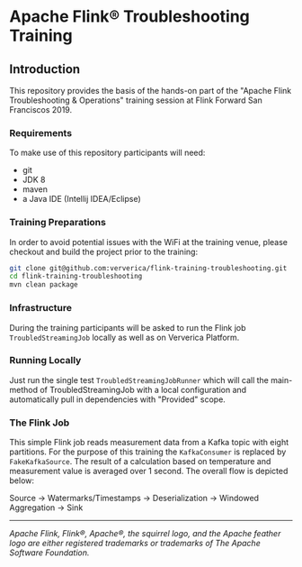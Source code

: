 # Apache Flink® Troubleshooting Training

## Introduction

This repository provides the basis of the hands-on part of the "Apache Flink Troubleshooting & Operations" training session at Flink Forward San Franciscos 2019.  

### Requirements

To make use of this repository participants will need:

* git
* JDK 8
* maven
* a Java IDE (Intellij IDEA/Eclipse)

### Training Preparations

In order to avoid potential issues with the WiFi at the training venue, please checkout and build the project prior to the training:

```bash
git clone git@github.com:ververica/flink-training-troubleshooting.git
cd flink-training-troubleshooting
mvn clean package
```

### Infrastructure

During the training participants will be asked to run the Flink job `TroubledStreamingJob` locally as well as on Ververica Platform.

### Running Locally

Just run the single test `TroubledStreamingJobRunner` which will call the main-method of TroubledStreamingJob with a local configuration and automatically pull in dependencies with "Provided" scope.

### The Flink Job

This simple Flink job reads measurement data from a Kafka topic with eight partitions. For the purpose of this training the `KafkaConsumer` is replaced by `FakeKafkaSource`. The result of a calculation based on temperature and measurement value is averaged over 1 second. The overall flow is depicted below:

Source -> Watermarks/Timestamps -> Deserialization -> Windowed Aggregation -> Sink  

----

*Apache Flink, Flink®, Apache®, the squirrel logo, and the Apache feather logo are either registered trademarks or trademarks of The Apache Software Foundation.*
